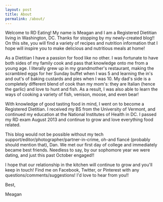 ```yaml
---
layout: post
title: About
permalink: /about/
---
```

Welcome to RD Eating! My name is Meagan and I am a Registered Dietitian living in Washington, DC. Thanks for stopping by my newly-created blog!! On this site, you will find a variety of recipes and nutrition information that I hope will inspire you to make delicious and nutritious meals at home!

As a Dietitian I have a passion for food like no other. I was fortunate to have both sides of my family cook and pass that knowledge onto me from a young age. I literally grew up in my grandmother's restaurant, making the scrambled eggs for her Sunday buffet when I was 5 and learning the in's and out's of baking custards and pies when I was 10. My dad's side is a completely different blend of cook than my mom's: they are Italian (hence the garlic) and love to hunt and fish. As a result, I was also able to learn the ways of cooking a variety of fish, venison, moose, and even bear!

With knowledge of good tasting food in mind, I went on to become a Registered Dietitian. I received my BS from the University of Vermont, and continued my education at the National Institutes of Health in DC. I passed my RD exam August 2013 and continue to grow and love everything food related.

This blog would not be possible without my tech support/editor/photographer/partner-in-crime, oh-and fiancé (probably should mention that), Dan. We met our first day of college and immediately became best friends. Needless to say, by our sophomore year we were dating, and just this past October engaged!!

I hope that our relationship in the kitchen will continue to grow and you'll keep in touch! Find me on Facebook, Twitter, or Pinterest with any questions/comments/suggestions! I'd love to hear from you!!

Best,

Meagan
